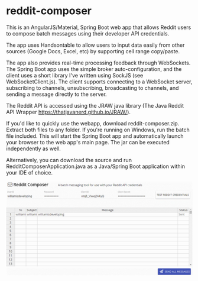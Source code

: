 # reddit-composer
This is an AngularJS/Material, Spring Boot web app that allows Reddit users to compose batch messages using their developer API credentials.

The app uses Handsontable to allow users to input data easily from other sources (Google Docs, Excel, etc) by supporting cell range copy/paste. 

The app also provides real-time processing feedback through WebSockets. The Spring Boot app uses the simple broker auto-configuration, and the client uses a short library I've written using SockJS (see WebSocketClient.js). The client supports connecting to a WebSocket server, subscribing to channels, unsubscribing, broadcasting to channels, and sending a message directly to the server.

The Reddit API is accessed using the JRAW java library (The Java Reddit API Wrapper https://thatjavanerd.github.io/JRAW/). 

If you'd like to quickly use the webapp, download reddit-composer.zip. Extract both files to any folder. If you're running on Windows, run the batch file included. This will start the Spring Boot app and automatically launch your browser to the web app's main page. The jar can be executed independently as well.

Alternatively, you can download the source and run RedditComposerApplication.java as a Java/Spring Boot application within your IDE of choice. 

![alt tag](https://raw.githubusercontent.com/williamwilliamwilliam/reddit-composer/master/messenger.gif)

